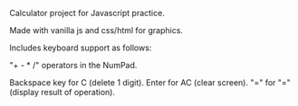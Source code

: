 Calculator project for Javascript practice.

Made with vanilla js and css/html for graphics.

Includes keyboard support as follows:

"+ - * /" operators in the NumPad.

Backspace key for C (delete 1 digit). Enter for AC (clear screen). "=" for "=" (display result of operation).
